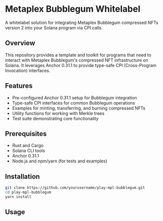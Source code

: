 # Metaplex Bubblegum Whitelabel

A whitelabel solution for integrating Metaplex Bubblegum compressed NFTs version 2 into your Solana program via CPI calls.

## Overview

This repository provides a template and toolkit for programs that need to interact with Metaplex Bubblegum's compressed NFT infrastructure on Solana. It leverages Anchor 0.31.1 to provide type-safe CPI (Cross-Program Invocation) interfaces.

## Features

- Pre-configured Anchor 0.31.1 setup for Bubblegum integration
- Type-safe CPI interfaces for common Bubblegum operations
- Examples for minting, transferring, and burning compressed NFTs
- Utility functions for working with Merkle trees
- Test suite demonstrating core functionality

## Prerequisites

- Rust and Cargo
- Solana CLI tools
- Anchor 0.31.1
- Node.js and npm/yarn (for tests and examples)

## Installation

```bash
git clone https://github.com/yourusername/play-mpl-bubblegum.git
cd play-mpl-bubblegum
yarn install
```

## Usage
